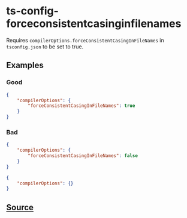 # ts-config-forceconsistentcasinginfilenames

Requires `compilerOptions.forceConsistentCasingInFileNames` in `tsconfig.json` to be set to true.

## Examples

### Good

```json
{
    "compilerOptions": {
        "forceConsistentCasingInFileNames": true
    }
}
```

### Bad

```json
{
    "compilerOptions": {
        "forceConsistentCasingInFileNames": false
    }
}
```

```json
{
    "compilerOptions": {}
}
```

## [Source](https://azuresdkspecs.z5.web.core.windows.net/TypeScriptSpec.html#ts-config-forceconsistentcasinginfilenames)
